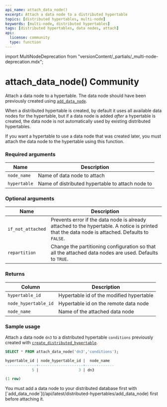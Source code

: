 ```yaml
---
api_name: attach_data_node()
excerpt: Attach a data node to a distributed hypertable
topics: [distributed hypertables, multi-node]
keywords: [multi-node, distributed hypertables]
tags: [distributed hypertables, data nodes, attach]
api:
  license: community
  type: function
---
```


import MultiNodeDeprecation from "versionContent/_partials/_multi-node-deprecation.mdx";

<MultiNodeDeprecation />

# attach_data_node() <Tag type="community">Community</Tag>

Attach a data node to a hypertable. The data node should have been
previously created using [`add_data_node`][add_data_node].

When a distributed hypertable is created, by default it uses all
available data nodes for the hypertable, but if a data node is added
*after* a hypertable is created, the data node is not automatically
used by existing distributed hypertables.

If you want a hypertable to use a data node that was created later,
you must attach the data node to the hypertable using this
function.

### Required arguments

| Name              | Description                                   |
|-------------------|-----------------------------------------------|
| `node_name`       | Name of data node to attach             |
| `hypertable`      | Name of distributed hypertable to attach node to          |

### Optional arguments

| Name              | Description                                   |
|-------------------|-----------------------------------------------|
| `if_not_attached` | Prevents error if the data node is already attached to the hypertable. A notice is printed that the data node is attached. Defaults to `FALSE`. |
| `repartition`     | Change the partitioning configuration so that all the attached data nodes are used. Defaults to `TRUE`. |

### Returns

| Column               | Description                              |
|-------------------|-----------------------------------------------|
| `hypertable_id`      | Hypertable id of the modified hypertable |
| `node_hypertable_id` | Hypertable id on the remote data node    |
| `node_name`          | Name of the attached data node     |

### Sample usage

Attach a data node `dn3` to a distributed hypertable `conditions`
previously created with
[`create_distributed_hypertable`][create_distributed_hypertable].

```sql
SELECT * FROM attach_data_node('dn3','conditions');

hypertable_id | node_hypertable_id |  node_name
--------------+--------------------+-------------
            5 |                  3 | dn3

(1 row)
```

<Highlight type="tip">
 You must add a data node to your distributed database first
with [`add_data_node`](/api/latest/distributed-hypertables/add_data_node) first before attaching it.
</Highlight>

[add_data_node]: /api/:currentVersion:/distributed-hypertables/add_data_node/
[create_distributed_hypertable]: /api/:currentVersion:/distributed-hypertables/create_distributed_hypertable/
